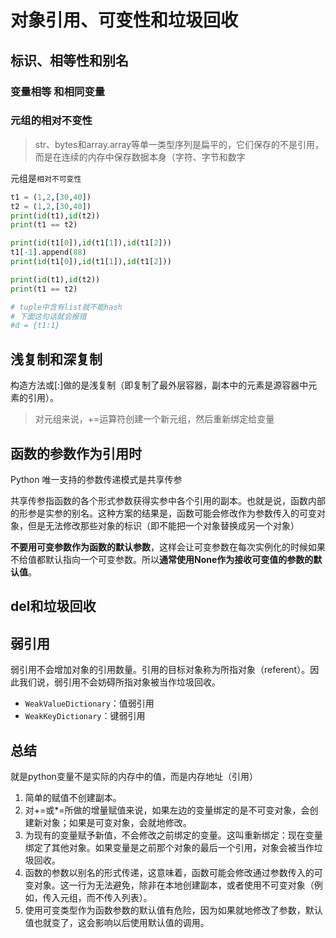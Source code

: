 # 对象引用、可变性和垃圾回收


## 标识、相等性和别名

### 变量相等 和相同变量

### 元组的相对不变性

> str、bytes和array.array等单一类型序列是扁平的，它们保存的不是引用，而是在连续的内存中保存数据本身（字符、字节和数字

元组是`相对不可变性`
```python
t1 = (1,2,[30,40])
t2 = (1,2,[30,40])
print(id(t1),id(t2))
print(t1 == t2)

print(id(t1[0]),id(t1[1]),id(t1[2]))
t1[-1].append(88)
print(id(t1[0]),id(t1[1]),id(t1[2]))

print(id(t1),id(t2))
print(t1 == t2)

# tuple中含有list就不能hash
# 下面这句话就会报错
#d = {t1:1}

```

## 浅复制和深复制

构造方法或[:]做的是浅复制（即复制了最外层容器，副本中的元素是源容器中元素的引用）。

> 对元组来说，+=运算符创建一个新元组，然后重新绑定给变量

## 函数的参数作为引用时

Python 唯一支持的参数传递模式是共享传参

共享传参指函数的各个形式参数获得实参中各个引用的副本。也就是说，函数内部的形参是实参的别名。这种方案的结果是，函数可能会修改作为参数传入的可变对象，但是无法修改那些对象的标识（即不能把一个对象替换成另一个对象）


**不要用可变参数作为函数的默认参数**，这样会让可变参数在每次实例化的时候如果不给值都默认指向一个可变参数。所以**通常使用None作为接收可变值的参数的默认值**。


## del和垃圾回收

## 弱引用

弱引用不会增加对象的引用数量。引用的目标对象称为所指对象（referent）。因此我们说，弱引用不会妨碍所指对象被当作垃圾回收。

- `WeakValueDictionary`：值弱引用
- `WeakKeyDictionary`：键弱引用


## 总结

就是python变量不是实际的内存中的值，而是内存地址（引用）
1. 简单的赋值不创建副本。
2. 对+=或*=所做的增量赋值来说，如果左边的变量绑定的是不可变对象，会创建新对象；如果是可变对象，会就地修改。
3. 为现有的变量赋予新值，不会修改之前绑定的变量。这叫重新绑定：现在变量绑定了其他对象。如果变量是之前那个对象的最后一个引用，对象会被当作垃圾回收。
4. 函数的参数以别名的形式传递，这意味着，函数可能会修改通过参数传入的可变对象。这一行为无法避免，除非在本地创建副本，或者使用不可变对象（例如，传入元组，而不传入列表）。
5. 使用可变类型作为函数参数的默认值有危险，因为如果就地修改了参数，默认值也就变了，这会影响以后使用默认值的调用。



